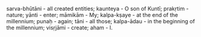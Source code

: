 sarva-bhūtāni - all created entities; kaunteya - O son of Kuntī; prakṛtim - nature; yānti - enter; māmikām - My; kalpa-kṣaye - at the end of the millennium; punaḥ - again; tāni - all those; kalpa-ādau - in the beginning of the millennium; visṛjāmi - create; aham - I.
